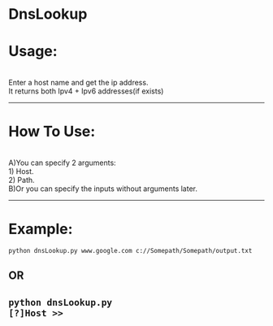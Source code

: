 # DnsLookup

<h1>Usage:</h1><br />
Enter a host name and get the ip address.<br />
It returns both Ipv4 + Ipv6 addresses(if exists)<br />

<hr />

<h1>How To Use:</h1><br />
    A)You can specify 2 arguments:<br/>
       1) Host.<br />
       2) Path.<br />
    B)Or you can specify the inputs without arguments later.<br />

<hr />

<h1>Example:</h1>

    python dnsLookup.py www.google.com c://Somepath/Somepath/output.txt
    
<h2>OR<h2>

    python dnsLookup.py
    [?]Host >>
